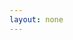 ```yaml
---
layout: none
---
```


<html lang="id-ID">
<head>
<title>Teknik Rahasia Menghemat Waktu dan Naikin Omzet Bisnis Berkali-kali Lipat</title>
<meta name="title" content="Teknik Rahasia Menghemat Waktu dan Naikin Omzet Bisnis Berkali-kali Lipat" />
<meta name="description" content="Ketika ada kesempatan mempersingkat kerjaan pakai AI, ngapain betah berlama-lama mikirin konten? Pakai 1.400+ Mantra ChatGPT Sekarang!" />
<meta property="og:image" content="https://github.com/haloorderio/haloorderio.github.io/blob/main/images/mantra-chatGPT.jpeg?raw=true" />
<meta name="twitter:image" content="https://github.com/haloorderio/haloorderio.github.io/blob/main/images/mantra-chatGPT.jpeg?raw=true" />
<script>
    setTimeout(function () {
      window.location.href = "https://tribelio.page/mantra-chatgpt-16";
    }, 0); // Ubah angka 5000 (ms) menjadi durasi pengalihan yang diinginkan dalam milidetik (misalnya, 3000 untuk 3 detik)
</script>
</head>
<body>
</body>
</html>
